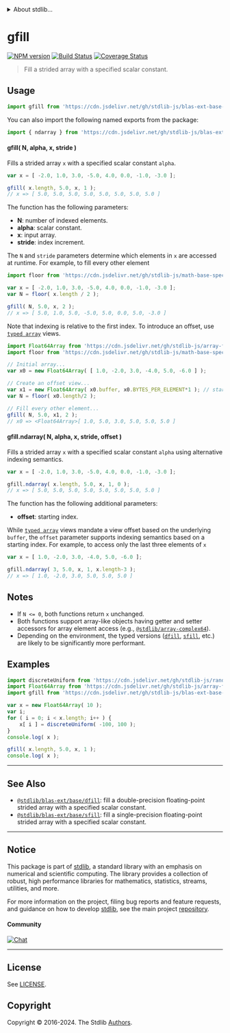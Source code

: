<!--

@license Apache-2.0

Copyright (c) 2020 The Stdlib Authors.

Licensed under the Apache License, Version 2.0 (the "License");
you may not use this file except in compliance with the License.
You may obtain a copy of the License at

   http://www.apache.org/licenses/LICENSE-2.0

Unless required by applicable law or agreed to in writing, software
distributed under the License is distributed on an "AS IS" BASIS,
WITHOUT WARRANTIES OR CONDITIONS OF ANY KIND, either express or implied.
See the License for the specific language governing permissions and
limitations under the License.

-->


<details>
  <summary>
    About stdlib...
  </summary>
  <p>We believe in a future in which the web is a preferred environment for numerical computation. To help realize this future, we've built stdlib. stdlib is a standard library, with an emphasis on numerical and scientific computation, written in JavaScript (and C) for execution in browsers and in Node.js.</p>
  <p>The library is fully decomposable, being architected in such a way that you can swap out and mix and match APIs and functionality to cater to your exact preferences and use cases.</p>
  <p>When you use stdlib, you can be absolutely certain that you are using the most thorough, rigorous, well-written, studied, documented, tested, measured, and high-quality code out there.</p>
  <p>To join us in bringing numerical computing to the web, get started by checking us out on <a href="https://github.com/stdlib-js/stdlib">GitHub</a>, and please consider <a href="https://opencollective.com/stdlib">financially supporting stdlib</a>. We greatly appreciate your continued support!</p>
</details>

# gfill

[![NPM version][npm-image]][npm-url] [![Build Status][test-image]][test-url] [![Coverage Status][coverage-image]][coverage-url] <!-- [![dependencies][dependencies-image]][dependencies-url] -->

> Fill a strided array with a specified scalar constant.



<section class="usage">

## Usage

```javascript
import gfill from 'https://cdn.jsdelivr.net/gh/stdlib-js/blas-ext-base-gfill@v0.2.1-deno/mod.js';
```

You can also import the following named exports from the package:

```javascript
import { ndarray } from 'https://cdn.jsdelivr.net/gh/stdlib-js/blas-ext-base-gfill@v0.2.1-deno/mod.js';
```

#### gfill( N, alpha, x, stride )

Fills a strided array `x` with a specified scalar constant `alpha`.

```javascript
var x = [ -2.0, 1.0, 3.0, -5.0, 4.0, 0.0, -1.0, -3.0 ];

gfill( x.length, 5.0, x, 1 );
// x => [ 5.0, 5.0, 5.0, 5.0, 5.0, 5.0, 5.0, 5.0 ]
```

The function has the following parameters:

-   **N**: number of indexed elements.
-   **alpha**: scalar constant.
-   **x**: input array.
-   **stride**: index increment.

The `N` and `stride` parameters determine which elements in `x` are accessed at runtime. For example, to fill every other element

```javascript
import floor from 'https://cdn.jsdelivr.net/gh/stdlib-js/math-base-special-floor@deno/mod.js';

var x = [ -2.0, 1.0, 3.0, -5.0, 4.0, 0.0, -1.0, -3.0 ];
var N = floor( x.length / 2 );

gfill( N, 5.0, x, 2 );
// x => [ 5.0, 1.0, 5.0, -5.0, 5.0, 0.0, 5.0, -3.0 ]
```

Note that indexing is relative to the first index. To introduce an offset, use [`typed array`][mdn-typed-array] views.

```javascript
import Float64Array from 'https://cdn.jsdelivr.net/gh/stdlib-js/array-float64@deno/mod.js';
import floor from 'https://cdn.jsdelivr.net/gh/stdlib-js/math-base-special-floor@deno/mod.js';

// Initial array...
var x0 = new Float64Array( [ 1.0, -2.0, 3.0, -4.0, 5.0, -6.0 ] );

// Create an offset view...
var x1 = new Float64Array( x0.buffer, x0.BYTES_PER_ELEMENT*1 ); // start at 2nd element
var N = floor( x0.length/2 );

// Fill every other element...
gfill( N, 5.0, x1, 2 );
// x0 => <Float64Array>[ 1.0, 5.0, 3.0, 5.0, 5.0, 5.0 ]
```

#### gfill.ndarray( N, alpha, x, stride, offset )

Fills a strided array `x` with a specified scalar constant `alpha` using alternative indexing semantics.

```javascript
var x = [ -2.0, 1.0, 3.0, -5.0, 4.0, 0.0, -1.0, -3.0 ];

gfill.ndarray( x.length, 5.0, x, 1, 0 );
// x => [ 5.0, 5.0, 5.0, 5.0, 5.0, 5.0, 5.0, 5.0 ]
```

The function has the following additional parameters:

-   **offset**: starting index.

While [`typed array`][mdn-typed-array] views mandate a view offset based on the underlying `buffer`, the `offset` parameter supports indexing semantics based on a starting index. For example, to access only the last three elements of `x`

```javascript
var x = [ 1.0, -2.0, 3.0, -4.0, 5.0, -6.0 ];

gfill.ndarray( 3, 5.0, x, 1, x.length-3 );
// x => [ 1.0, -2.0, 3.0, 5.0, 5.0, 5.0 ]
```

</section>

<!-- /.usage -->

<section class="notes">

## Notes

-   If `N <= 0`, both functions return `x` unchanged.
-   Both functions support array-like objects having getter and setter accessors for array element access (e.g., [`@stdlib/array-complex64`][@stdlib/array/complex64]).
-   Depending on the environment, the typed versions ([`dfill`][@stdlib/blas/ext/base/dfill], [`sfill`][@stdlib/blas/ext/base/sfill], etc.) are likely to be significantly more performant.

</section>

<!-- /.notes -->

<section class="examples">

## Examples

<!-- eslint no-undef: "error" -->

```javascript
import discreteUniform from 'https://cdn.jsdelivr.net/gh/stdlib-js/random-base-discrete-uniform@deno/mod.js';
import Float64Array from 'https://cdn.jsdelivr.net/gh/stdlib-js/array-float64@deno/mod.js';
import gfill from 'https://cdn.jsdelivr.net/gh/stdlib-js/blas-ext-base-gfill@v0.2.1-deno/mod.js';

var x = new Float64Array( 10 );
var i;
for ( i = 0; i < x.length; i++ ) {
    x[ i ] = discreteUniform( -100, 100 );
}
console.log( x );

gfill( x.length, 5.0, x, 1 );
console.log( x );
```

</section>

<!-- /.examples -->

<!-- Section for related `stdlib` packages. Do not manually edit this section, as it is automatically populated. -->

<section class="related">

* * *

## See Also

-   <span class="package-name">[`@stdlib/blas-ext/base/dfill`][@stdlib/blas/ext/base/dfill]</span><span class="delimiter">: </span><span class="description">fill a double-precision floating-point strided array with a specified scalar constant.</span>
-   <span class="package-name">[`@stdlib/blas-ext/base/sfill`][@stdlib/blas/ext/base/sfill]</span><span class="delimiter">: </span><span class="description">fill a single-precision floating-point strided array with a specified scalar constant.</span>

</section>

<!-- /.related -->

<!-- Section for all links. Make sure to keep an empty line after the `section` element and another before the `/section` close. -->


<section class="main-repo" >

* * *

## Notice

This package is part of [stdlib][stdlib], a standard library with an emphasis on numerical and scientific computing. The library provides a collection of robust, high performance libraries for mathematics, statistics, streams, utilities, and more.

For more information on the project, filing bug reports and feature requests, and guidance on how to develop [stdlib][stdlib], see the main project [repository][stdlib].

#### Community

[![Chat][chat-image]][chat-url]

---

## License

See [LICENSE][stdlib-license].


## Copyright

Copyright &copy; 2016-2024. The Stdlib [Authors][stdlib-authors].

</section>

<!-- /.stdlib -->

<!-- Section for all links. Make sure to keep an empty line after the `section` element and another before the `/section` close. -->

<section class="links">

[npm-image]: http://img.shields.io/npm/v/@stdlib/blas-ext-base-gfill.svg
[npm-url]: https://npmjs.org/package/@stdlib/blas-ext-base-gfill

[test-image]: https://github.com/stdlib-js/blas-ext-base-gfill/actions/workflows/test.yml/badge.svg?branch=v0.2.1
[test-url]: https://github.com/stdlib-js/blas-ext-base-gfill/actions/workflows/test.yml?query=branch:v0.2.1

[coverage-image]: https://img.shields.io/codecov/c/github/stdlib-js/blas-ext-base-gfill/main.svg
[coverage-url]: https://codecov.io/github/stdlib-js/blas-ext-base-gfill?branch=main

<!--

[dependencies-image]: https://img.shields.io/david/stdlib-js/blas-ext-base-gfill.svg
[dependencies-url]: https://david-dm.org/stdlib-js/blas-ext-base-gfill/main

-->

[chat-image]: https://img.shields.io/gitter/room/stdlib-js/stdlib.svg
[chat-url]: https://app.gitter.im/#/room/#stdlib-js_stdlib:gitter.im

[stdlib]: https://github.com/stdlib-js/stdlib

[stdlib-authors]: https://github.com/stdlib-js/stdlib/graphs/contributors

[umd]: https://github.com/umdjs/umd
[es-module]: https://developer.mozilla.org/en-US/docs/Web/JavaScript/Guide/Modules

[deno-url]: https://github.com/stdlib-js/blas-ext-base-gfill/tree/deno
[deno-readme]: https://github.com/stdlib-js/blas-ext-base-gfill/blob/deno/README.md
[umd-url]: https://github.com/stdlib-js/blas-ext-base-gfill/tree/umd
[umd-readme]: https://github.com/stdlib-js/blas-ext-base-gfill/blob/umd/README.md
[esm-url]: https://github.com/stdlib-js/blas-ext-base-gfill/tree/esm
[esm-readme]: https://github.com/stdlib-js/blas-ext-base-gfill/blob/esm/README.md
[branches-url]: https://github.com/stdlib-js/blas-ext-base-gfill/blob/main/branches.md

[stdlib-license]: https://raw.githubusercontent.com/stdlib-js/blas-ext-base-gfill/main/LICENSE

[mdn-typed-array]: https://developer.mozilla.org/en-US/docs/Web/JavaScript/Reference/Global_Objects/TypedArray

[@stdlib/array/complex64]: https://github.com/stdlib-js/array-complex64/tree/deno

[@stdlib/blas/ext/base/dfill]: https://github.com/stdlib-js/blas-ext-base-dfill/tree/deno

[@stdlib/blas/ext/base/sfill]: https://github.com/stdlib-js/blas-ext-base-sfill/tree/deno

<!-- <related-links> -->

<!-- </related-links> -->

</section>

<!-- /.links -->
